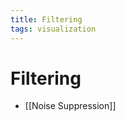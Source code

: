 ```yaml
---
title: Filtering
tags: visualization
---
```


# Filtering
- [[Noise Suppression]]




















































































